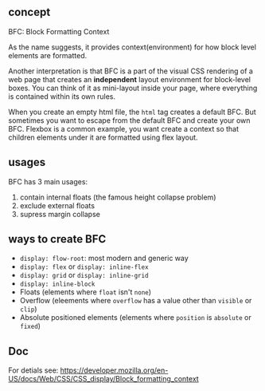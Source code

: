 ## concept

BFC: Block Formatting Context

As the name suggests, it provides context(environment) for how block level elements are formatted.

Another interpretation is that BFC is a part of the visual CSS rendering of a web page that creates an **independent** layout environment for block-level boxes. You can think of it as mini-layout inside your page, where everything is contained within its own rules.

When you create an empty html file, the `html` tag creates a default BFC. But sometimes you want to escape from the default BFC and create your own BFC. Flexbox is a common example, you want create a context so that children elements under it are formatted using flex layout.

## usages

BFC has 3 main usages:

1. contain internal floats (the famous height collapse problem)
2. exclude external floats
3. supress margin collapse

## ways to create BFC

 - `display: flow-root`: most modern and generic way
 - `display: flex` or `display: inline-flex`
 - `display: grid` or `display: inline-grid`
 - `display: inline-block`
 - Floats (elements where `float` isn't `none`)
 - Overflow (eleements where `overflow` has a value other than `visible` or `clip`)
 - Absolute positioned elements (elements where `position` is `absolute` or `fixed`)

## Doc

For detials see: https://developer.mozilla.org/en-US/docs/Web/CSS/CSS_display/Block_formatting_context

